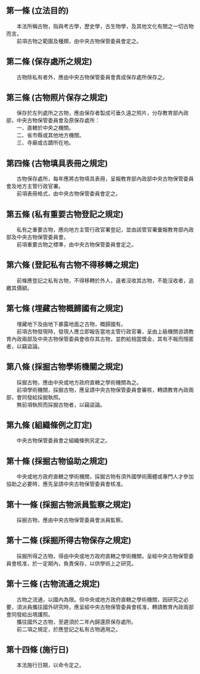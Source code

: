 第一條 (立法目的)
-----------------
　　本法所稱古物，指與考古學，歷史學，古生物學，及其他文化有關之一切古物而言。  
　　前項古物之範圍及種類，由中央古物保管委員會定之。  


第二條 (保存處所之規定)
-----------------------
　　古物除私有者外，應由中央古物保管委員會責成保存處所保存之。  


第三條 (古物照片保存之規定)
---------------------------
　　保存於左列處所之古物，應由保存者製成可垂久遠之照片，分存教育部內政部，中央古物保管委員會及原保存處所：  
　　一、直轄於中央之機關。  
　　二、省市縣或其他地方機關。  
　　三、寺廟或古蹟所在地。  


第四條 (古物填具表冊之規定)
---------------------------
　　古物保存處所，每年應將古物填具表冊，呈報教育部內政部中央古物保管委員會及地方主管行政官署。  
　　前項表冊格式，由中央古物保管委員會定之。  


第五條 (私有重要古物登記之規定)
-------------------------------
　　私有之重要古物，應向地方主管行政官署登記，並由該管官署彙報教育部內政部及中央古物保管委員會。  
　　前項重要古物之標準，由中央古物保管委員會定之。  


第六條 (登記私有古物不得移轉之規定)
-----------------------------------
　　前條應登記之私有古物，不得移轉於外人，違者沒收其古物，不能沒收者，追繳其價額。  


第七條 (埋藏古物概歸國有之規定)
-------------------------------
　　埋藏地下及由地下暴露地面之古物，概歸國有。  
　　前項古物發現時，發現人應立即報告當地主管行政官署，呈由上級機關咨請教育內政兩部及中央古物保管委員會收存其古物，並酌給相當獎金，其有不報而隱匿者，以竊盜論。  


第八條 (採掘古物學術機關之規定)
-------------------------------
　　採掘古物，應由中央或地方政府直轄之學術機關為之。  
　　前項學術機關，採掘古物，應呈請中央古物保管委員會審核，轉請教育內政兩部，會同發給採掘執照。  
　　無前項執照而採掘古物者，以竊盜論。  


第九條 (組織條例之訂定)
-----------------------
　　中央古物保管委員會之組織條例另定之。  


第十條 (採掘古物協助之規定)
---------------------------
　　中央或地方政府直轄之學術機關，採掘古物有須外國學術團體或專門人才參加協助之必要時，應先呈請中央古物保管委員會核准。  


第十一條 (採掘古物派員監察之規定)
---------------------------------
　　採掘古物，應由中央古物保管委員會派員監察。  


第十二條 (採掘所得古物保存之規定)
---------------------------------
　　採掘所得之古物，得由中央或地方政府直轄之學術機關，呈經中央古物保管委員會核准，於一定期內，負責保存，以供學術上之研究。  


第十三條 (古物流通之規定)
-------------------------
　　古物之流通，以國內為限。但中央或地方政府直轄之學術機關，因研究之必要，須派員攜往國外研究時，應呈經中央古物保管委員會核准，轉請教育內政兩部會同發給出境護照。  
　　攜往國外之古物，至遲須於二年內歸還原保存處所。  
　　前二項之規定，於應登記之私有古物適用之。  


第十四條 (施行日)
-----------------
　　本法施行日期，以命令定之。